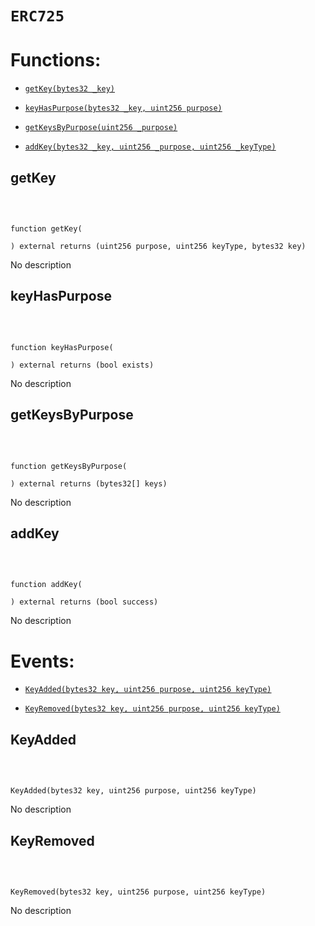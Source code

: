 # `ERC725`

# Functions:

- [`getKey(bytes32 _key)`](#ERC725-getKey-bytes32-)

- [`keyHasPurpose(bytes32 _key, uint256 purpose)`](#ERC725-keyHasPurpose-bytes32-uint256-)

- [`getKeysByPurpose(uint256 _purpose)`](#ERC725-getKeysByPurpose-uint256-)

- [`addKey(bytes32 _key, uint256 _purpose, uint256 _keyType)`](#ERC725-addKey-bytes32-uint256-uint256-)

## getKey

<br>

```sol

function getKey(

) external returns (uint256 purpose, uint256 keyType, bytes32 key)

```

No description

## keyHasPurpose

<br>

```sol

function keyHasPurpose(

) external returns (bool exists)

```

No description

## getKeysByPurpose

<br>

```sol

function getKeysByPurpose(

) external returns (bytes32[] keys)

```

No description

## addKey

<br>

```sol

function addKey(

) external returns (bool success)

```

No description

# Events:

- [`KeyAdded(bytes32 key, uint256 purpose, uint256 keyType)`](#ERC725-KeyAdded-bytes32-uint256-uint256-)

- [`KeyRemoved(bytes32 key, uint256 purpose, uint256 keyType)`](#ERC725-KeyRemoved-bytes32-uint256-uint256-)

## KeyAdded

<br>

```sol

KeyAdded(bytes32 key, uint256 purpose, uint256 keyType)

```

No description

## KeyRemoved

<br>

```sol

KeyRemoved(bytes32 key, uint256 purpose, uint256 keyType)

```

No description
